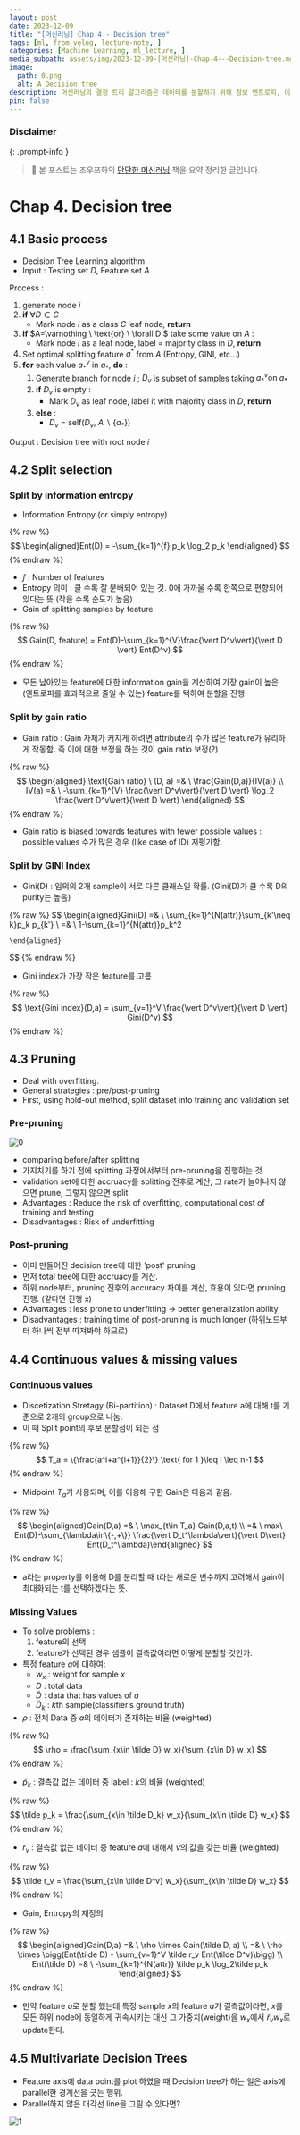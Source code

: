 ```yaml
---
layout: post
date: 2023-12-09
title: "[머신러닝] Chap 4 - Decision tree"
tags: [ml, from_velog, lecture-note, ]
categories: [Machine Learning, ml_lecture, ]
media_subpath: assets/img/2023-12-09-[머신러닝]-Chap-4---Decision-tree.md
image:
  path: 0.png
  alt: A Decision tree
description: 머신러닝의 결정 트리 알고리즘은 데이터를 분할하기 위해 정보 엔트로피, 이득 비율, 지니 지수를 사용하며, 과적합 문제를 해결하기 위해 전후 가지치기를 적용합니다. 연속 값과 결측값 처리 방법도 설명되며, 다변량 결정 트리의 가능성에 대해서도 논의됩니다.
pin: false
---
```



### Disclaimer


{: .prompt-info }


> 📣 본 포스트는 조우쯔화의 [단단한 머신러닝](https://product.kyobobook.co.kr/detail/S000001916959) 책을 요약 정리한 글입니다. 


# Chap 4. Decision tree


## 4.1 Basic process

- Decision Tree Learning algorithm
- Input : Testing set $D$, Feature set $A$

Process :

1. generate node $i$
2. **if** $\forall D \in C$ :
	- Mark node $i$ as a class $C$ leaf node, **return**
3. **if** $A=\varnothing \ \text{or} \ \forall D
$ take some value on $A$ :
	- Mark node $i$ as a leaf node, label = majority class in $D$, **return**
4. Set optimal splitting feature $a^*$ from $A$ (Entropy, GINI, etc...)
5. **for** each value $a_{*}^{v}$  in  $a_{*}$, **do** :
	1. Generate branch for node $i$ ; $D_v$ is subset of samples taking $a_{*}^{v} \text{on } a_{*}$
	2. **if** $D_v$ is empty :
		- Mark $D_v$ as leaf node, label it with majority class in $D$, **return**
	3. **else** :
		- $D_v$ = self($D_v$, $A \ \backslash \ \{a_*\}$)

Output : Decision tree with root node $i$


## 4.2 Split selection


### Split by information entropy

- Information Entropy (or simply entropy)

{% raw %}
$$
\begin{aligned}Ent(D) = -\sum_{k=1}^{f} p_k \log_2 p_k
\end{aligned}
$$
{% endraw %}

- $f$ : Number of features
- Entropy 의미 : 클 수록 잘 분배되어 있는 것. 0에 가까울 수록 한쪽으로 편향되어 있다는 뜻 (작을 수록 순도가 높음)
- Gain of splitting samples by feature

{% raw %}
$$
Gain(D, feature) = Ent(D)-\sum_{k=1}^{V}\frac{\vert D^v\vert}{\vert D \vert} Ent(D^v)
$$
{% endraw %}

- 모든 남아있는 feature에 대한 information gain을 계산하여 가장 gain이 높은 (엔트로피를 효과적으로 줄일 수 있는) feature를 택하여 분할을 진행

### Split by gain ratio

- Gain ratio : Gain 자체가 커지게 하려면 attribute의 수가 많은 feature가 유리하게 작동함. 즉 이에 대한 보정을 하는 것이 gain ratio 보정(?)

{% raw %}
$$
\begin{aligned}
	\text{Gain ratio} \ (D, a) =& \ \frac{Gain(D,a)}{IV(a)} \\ 
	IV(a) =& \   -\sum_{k=1}^{V} \frac{\vert D^v\vert}{\vert D \vert} \log_2 \frac{\vert D^v\vert}{\vert D \vert}
	\end{aligned}
$$
{% endraw %}

- Gain ratio is biased towards features with fewer possible values : possible values 수가 많은 경우 (like case of ID) 저평가함.

### Split by GINI Index

- Gini(D) : 임의의 2개 sample이 서로 다른 클래스일 확률. (Gini(D)가 클 수록 D의 purity는 높음)

{% raw %}
$$
\begin{aligned}Gini(D) =& \  \sum_{k=1}^{N(attr)}\sum_{k'\neq k}p_k p_{k'} \\ =& \ 1-\sum_{k=1}^{N(attr)}p_k^2
	
	
	\end{aligned}
$$
{% endraw %}

- Gini index가 가장 작은 feature를 고름

{% raw %}
$$
\text{Gini index}(D,a) = \sum_{v=1}^V \frac{\vert D^v\vert}{\vert D \vert} Gini(D^v)
$$
{% endraw %}


## 4.3 Pruning

- Deal with overfitting.
- General strategies : pre/post-pruning
- First, using hold-out method, split dataset into training and validation set

### Pre-pruning


![0](/0.png)

- comparing before/after splitting
- 가지치기를 하기 전에 splitting 과정에서부터 pre-pruning을 진행하는 것.
- validation set에 대한 accruacy를 splitting 전후로 계산, 그 rate가 늘어나지 않으면 prune, 그렇지 않으면 split
- Advantages : Reduce the risk of overfitting, computational cost of training and testing
- Disadvantages : Risk of underfitting

### Post-pruning

- 이미 만들어진 decision tree에 대한 'post' pruning
- 먼저 total tree에 대한 accruacy를 계산.
- 하위 node부터, pruning 전후의 accuracy 차이를 계산, 효용이 있다면 pruning 진행. (같다면 진행 x)
- Advantages : less prone to underfitting -> better generalization ability
- Disadvantages : training time of post-pruning is much longer (하위노드부터 하나씩 전부 따져봐야 하므로)

## 4.4 Continuous values & missing values


### Continuous values

- Discetization Stretagy (Bi-partition) : Dataset D에서 feature a에 대해 t를 기준으로 2개의 group으로 나눔.
- 이 때 Split point의 후보 분할점이 되는 점

{% raw %}
$$
T_a = \{\frac{a^i+a^{i+1}}{2}\} \text{ for 1 }\leq i \leq n-1
$$
{% endraw %}

- Midpoint $T_a$가 사용되며, 이를 이용해 구한 Gain은 다음과 같음.

{% raw %}
$$
\begin{aligned}Gain(D,a) =& \  \max_{t\in T_a} Gain(D,a,t) \\ =& \  max\ Ent(D)-\sum_{\lambda\in\{-,+\}} \frac{\vert D_t^\lambda\vert}{\vert D\vert} Ent(D_t^\lambda)\end{aligned}
$$
{% endraw %}

- a라는 property를 이용해 D를 분리할 때 t라는 새로운 변수까지 고려해서 gain이 최대화되는 t를 선택하겠다는 뜻.

### Missing Values

- To solve problems :
	1. feature의 선택
	2. feature가 선택된 경우 샘플이 결측값이라면 어떻게 분할할 것인가.
- 특정 feature $a$에 대하여:
	- $w_x$ : weight for sample $x$
	- $D$ : total data
	- $\tilde D$ : data that has values of $a$
	- $\tilde D_k$ : $k$th sample(classifier’s ground truth)
- $\rho$ : 전체 Data 중 $a$의 데이터가 존재하는 비율 (weighted)

{% raw %}
$$
\rho = \frac{\sum_{x\in \tilde D} w_x}{\sum_{x\in D} w_x}
$$
{% endraw %}

- $\tilde p_k$ : 결측값 없는 데이터 중 label : $k$의 비율 (weighted)

{% raw %}
$$
\tilde p_k = \frac{\sum_{x\in \tilde D_k} w_x}{\sum_{x\in \tilde D} w_x}
$$
{% endraw %}

- $\tilde r_v$ : 결측값 없는 데이터 중 feature $a$에 대해서 $v$의 값을 갖는 비율 (weighted)

{% raw %}
$$
\tilde r_v = \frac{\sum_{x\in \tilde D^v} w_x}{\sum_{x\in \tilde D} w_x}
$$
{% endraw %}

- Gain, Entropy의 재정의

{% raw %}
$$
\begin{aligned}Gain(D,a) =& \  \rho \times Gain(\tilde D, a) \\ =& \  \rho \times \bigg(Ent(\tilde D) - \sum_{v=1}^V \tilde r_v Ent(\tilde D^v)\bigg) \\ 
	Ent(\tilde D) =& \  -\sum_{k=1}^{N(attr)} \tilde p_k \log_2\tilde p_k
	\end{aligned}
$$
{% endraw %}

- 만약 feature $a$로 분할 했는데 특정 sample $x$의 feature $a$가 결측값이라면, $x$를 모든 하위 node에 동일하게 귀속시키는 대신 그 가중치(weight)을 $w_x$에서 $\tilde r_v w_x$로 update한다.

## 4.5 Multivariate Decision Trees

- Feature axis에 data point를 plot 하였을 때 Decision tree가 하는 일은 axis에 parallel한 경계선을 긋는 행위.
- Parallel하지 않은 대각선 line을 그릴 수 있다면?

![1](/1.png)

